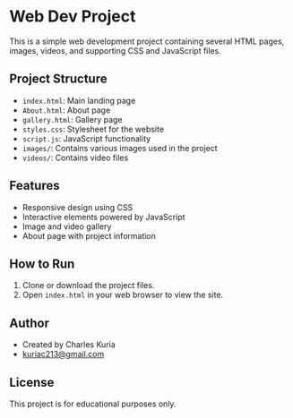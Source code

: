 # Web Dev Project

This is a simple web development project containing several HTML pages, images, videos, and supporting CSS and JavaScript files.

## Project Structure

- `index.html`: Main landing page
- `About.html`: About page
- `gallery.html`: Gallery page
- `styles.css`: Stylesheet for the website
- `script.js`: JavaScript functionality
- `images/`: Contains various images used in the project
- `videos/`: Contains video files

## Features
- Responsive design using CSS
- Interactive elements powered by JavaScript
- Image and video gallery
- About page with project information

## How to Run
1. Clone or download the project files.
2. Open `index.html` in your web browser to view the site.

## Author
- Created by Charles Kuria
- kuriac213@gmail.com

## License
This project is for educational purposes only.